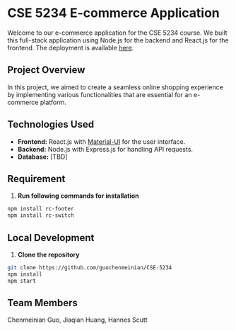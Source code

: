 # CSE 5234 E-commerce Application

Welcome to our e-commerce application for the CSE 5234 course. We built this full-stack application using Node.js for the backend and React.js for the frontend.
The deployment is available [here](https://main.d2v8q1c89t29jt.amplifyapp.com ). 

## Project Overview

In this project, we aimed to create a seamless online shopping experience by implementing various functionalities that are essential for an e-commerce platform. 

## Technologies Used

- **Frontend:** React.js with [Material-UI](https://mui.com/) for the user interface.
- **Backend:** Node.js with Express.js for handling API requests.
- **Database:** [TBD]

## Requirement
1. **Run following commands for installation**

``` bash 
npm install rc-footer
npm install rc-switch
```

## Local Development

1. **Clone the repository**

```bash
git clone https://github.com/guochenmeinian/CSE-5234
npm install
npm start
```

## Team Members
Chenmeinian Guo,
Jiaqian Huang,
Hannes Scutt
